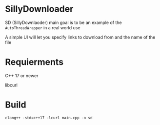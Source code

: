 # SillyDownloader
SD (SillyDownlaoder) main goal is to be an example of the ```AutoThreadWrapper```
in a real world use

A simple UI will let you specify links to download from and the name of the
file


# Requierments
C++ 17 or newer

libcurl 

# Build
```clang++ -std=c++17 -lcurl main.cpp -o sd```
